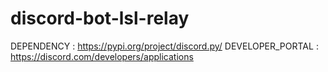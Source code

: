 # discord-bot-lsl-relay

DEPENDENCY : https://pypi.org/project/discord.py/
DEVELOPER_PORTAL : https://discord.com/developers/applications
